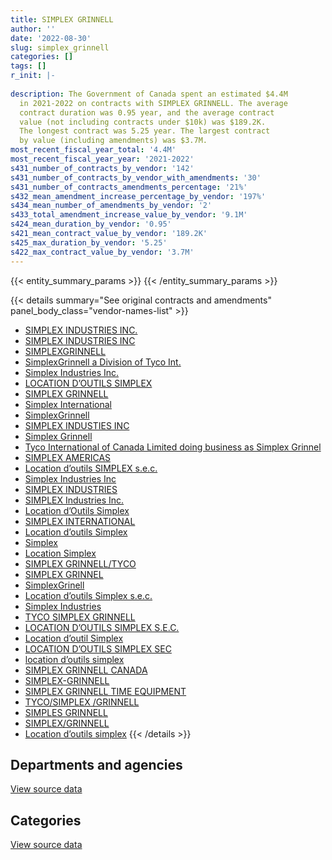 ```yaml
---
title: SIMPLEX GRINNELL
author: ''
date: '2022-08-30'
slug: simplex_grinnell
categories: []
tags: []
r_init: |-
  
description: The Government of Canada spent an estimated $4.4M
  in 2021-2022 on contracts with SIMPLEX GRINNELL. The average
  contract duration was 0.95 year, and the average contract
  value (not including contracts under $10k) was $189.2K.
  The longest contract was 5.25 year. The largest contract
  by value (including amendments) was $3.7M.
most_recent_fiscal_year_total: '4.4M'
most_recent_fiscal_year_year: '2021-2022'
s431_number_of_contracts_by_vendor: '142'
s431_number_of_contracts_by_vendor_with_amendments: '30'
s431_number_of_contracts_amendments_percentage: '21%'
s432_mean_amendment_increase_percentage_by_vendor: '197%'
s434_mean_number_of_amendments_by_vendor: '2'
s433_total_amendment_increase_value_by_vendor: '9.1M'
s424_mean_duration_by_vendor: '0.95'
s421_mean_contract_value_by_vendor: '189.2K'
s425_max_duration_by_vendor: '5.25'
s422_max_contract_value_by_vendor: '3.7M'
---
```


<script src="/rmarkdown-libs/htmlwidgets/htmlwidgets.js"></script>
<link href="/rmarkdown-libs/datatables-css/datatables-crosstalk.css" rel="stylesheet" />
<script src="/rmarkdown-libs/datatables-binding/datatables.js"></script>
<script src="/rmarkdown-libs/jquery/jquery-3.6.0.min.js"></script>
<link href="/rmarkdown-libs/dt-core-bootstrap/css/dataTables.bootstrap.min.css" rel="stylesheet" />
<link href="/rmarkdown-libs/dt-core-bootstrap/css/dataTables.bootstrap.extra.css" rel="stylesheet" />
<script src="/rmarkdown-libs/dt-core-bootstrap/js/jquery.dataTables.min.js"></script>
<script src="/rmarkdown-libs/dt-core-bootstrap/js/dataTables.bootstrap.min.js"></script>
<link href="/rmarkdown-libs/crosstalk/css/crosstalk.min.css" rel="stylesheet" />
<script src="/rmarkdown-libs/crosstalk/js/crosstalk.min.js"></script>
<script src="/rmarkdown-libs/htmlwidgets/htmlwidgets.js"></script>
<link href="/rmarkdown-libs/datatables-css/datatables-crosstalk.css" rel="stylesheet" />
<script src="/rmarkdown-libs/datatables-binding/datatables.js"></script>
<script src="/rmarkdown-libs/jquery/jquery-3.6.0.min.js"></script>
<link href="/rmarkdown-libs/dt-core-bootstrap/css/dataTables.bootstrap.min.css" rel="stylesheet" />
<link href="/rmarkdown-libs/dt-core-bootstrap/css/dataTables.bootstrap.extra.css" rel="stylesheet" />
<script src="/rmarkdown-libs/dt-core-bootstrap/js/jquery.dataTables.min.js"></script>
<script src="/rmarkdown-libs/dt-core-bootstrap/js/dataTables.bootstrap.min.js"></script>
<link href="/rmarkdown-libs/crosstalk/css/crosstalk.min.css" rel="stylesheet" />
<script src="/rmarkdown-libs/crosstalk/js/crosstalk.min.js"></script>

{{< entity_summary_params >}}
{{< /entity_summary_params >}}

{{< details summary="See original contracts and amendments" panel_body_class="vendor-names-list" >}}
- [SIMPLEX INDUSTRIES INC.](https://search.open.canada.ca/en/ct/?sort=contract_value_f%20desc&page=1&search_text=%22SIMPLEX%20INDUSTRIES%20INC.%22)
- [SIMPLEX INDUSTRIES INC](https://search.open.canada.ca/en/ct/?sort=contract_value_f%20desc&page=1&search_text=%22SIMPLEX%20INDUSTRIES%20INC%22)
- [SIMPLEXGRINNELL](https://search.open.canada.ca/en/ct/?sort=contract_value_f%20desc&page=1&search_text=%22SIMPLEXGRINNELL%22)
- [SimplexGrinnell a Division of Tyco Int.](https://search.open.canada.ca/en/ct/?sort=contract_value_f%20desc&page=1&search_text=%22SimplexGrinnell%20a%20Division%20of%20Tyco%20Int.%22)
- [Simplex Industries Inc.](https://search.open.canada.ca/en/ct/?sort=contract_value_f%20desc&page=1&search_text=%22Simplex%20Industries%20Inc.%22)
- [LOCATION D’OUTILS SIMPLEX](https://search.open.canada.ca/en/ct/?sort=contract_value_f%20desc&page=1&search_text=%22LOCATION%20D%27OUTILS%20SIMPLEX%22)
- [SIMPLEX GRINNELL](https://search.open.canada.ca/en/ct/?sort=contract_value_f%20desc&page=1&search_text=%22SIMPLEX%20GRINNELL%22)
- [Simplex International](https://search.open.canada.ca/en/ct/?sort=contract_value_f%20desc&page=1&search_text=%22Simplex%20International%22)
- [SimplexGrinnell](https://search.open.canada.ca/en/ct/?sort=contract_value_f%20desc&page=1&search_text=%22SimplexGrinnell%22)
- [SIMPLEX INDUSTIES INC](https://search.open.canada.ca/en/ct/?sort=contract_value_f%20desc&page=1&search_text=%22SIMPLEX%20INDUSTIES%20INC%22)
- [Simplex Grinnell](https://search.open.canada.ca/en/ct/?sort=contract_value_f%20desc&page=1&search_text=%22Simplex%20Grinnell%22)
- [Tyco International of Canada Limited doing business as Simplex Grinnel](https://search.open.canada.ca/en/ct/?sort=contract_value_f%20desc&page=1&search_text=%22Tyco%20International%20of%20Canada%20Limited%20doing%20business%20as%20Simplex%20Grinnel%22)
- [SIMPLEX AMERICAS](https://search.open.canada.ca/en/ct/?sort=contract_value_f%20desc&page=1&search_text=%22SIMPLEX%20AMERICAS%22)
- [Location d’outils SIMPLEX s.e.c.](https://search.open.canada.ca/en/ct/?sort=contract_value_f%20desc&page=1&search_text=%22Location%20d%27outils%20SIMPLEX%20s.e.c.%22)
- [Simplex Industries Inc](https://search.open.canada.ca/en/ct/?sort=contract_value_f%20desc&page=1&search_text=%22Simplex%20Industries%20Inc%22)
- [SIMPLEX INDUSTRIES](https://search.open.canada.ca/en/ct/?sort=contract_value_f%20desc&page=1&search_text=%22SIMPLEX%20INDUSTRIES%22)
- [SIMPLEX Industries Inc.](https://search.open.canada.ca/en/ct/?sort=contract_value_f%20desc&page=1&search_text=%22SIMPLEX%20Industries%20Inc.%22)
- [Location d’Outils Simplex](https://search.open.canada.ca/en/ct/?sort=contract_value_f%20desc&page=1&search_text=%22Location%20d%27Outils%20Simplex%22)
- [SIMPLEX INTERNATIONAL](https://search.open.canada.ca/en/ct/?sort=contract_value_f%20desc&page=1&search_text=%22SIMPLEX%20INTERNATIONAL%22)
- [Location d’outils Simplex](https://search.open.canada.ca/en/ct/?sort=contract_value_f%20desc&page=1&search_text=%22Location%20d%27outils%20Simplex%22)
- [Simplex](https://search.open.canada.ca/en/ct/?sort=contract_value_f%20desc&page=1&search_text=%22Simplex%22)
- [Location Simplex](https://search.open.canada.ca/en/ct/?sort=contract_value_f%20desc&page=1&search_text=%22Location%20Simplex%22)
- [SIMPLEX GRINNELL/TYCO](https://search.open.canada.ca/en/ct/?sort=contract_value_f%20desc&page=1&search_text=%22SIMPLEX%20GRINNELL%2fTYCO%22)
- [SIMPLEX GRINNEL](https://search.open.canada.ca/en/ct/?sort=contract_value_f%20desc&page=1&search_text=%22SIMPLEX%20GRINNEL%22)
- [SimplexGrinell](https://search.open.canada.ca/en/ct/?sort=contract_value_f%20desc&page=1&search_text=%22SimplexGrinell%22)
- [Location d’outils Simplex s.e.c.](https://search.open.canada.ca/en/ct/?sort=contract_value_f%20desc&page=1&search_text=%22Location%20d%27outils%20Simplex%20s.e.c.%22)
- [Simplex Industries](https://search.open.canada.ca/en/ct/?sort=contract_value_f%20desc&page=1&search_text=%22Simplex%20Industries%22)
- [TYCO SIMPLEX GRINNELL](https://search.open.canada.ca/en/ct/?sort=contract_value_f%20desc&page=1&search_text=%22TYCO%20SIMPLEX%20GRINNELL%22)
- [LOCATION D’OUTILS SIMPLEX S.E.C.](https://search.open.canada.ca/en/ct/?sort=contract_value_f%20desc&page=1&search_text=%22LOCATION%20D%27OUTILS%20SIMPLEX%20S.E.C.%22)
- [Location d’outil Simplex](https://search.open.canada.ca/en/ct/?sort=contract_value_f%20desc&page=1&search_text=%22Location%20d%27outil%20Simplex%22)
- [LOCATION D’OUTILS SIMPLEX SEC](https://search.open.canada.ca/en/ct/?sort=contract_value_f%20desc&page=1&search_text=%22LOCATION%20D%27OUTILS%20SIMPLEX%20SEC%22)
- [location d’outils simplex](https://search.open.canada.ca/en/ct/?sort=contract_value_f%20desc&page=1&search_text=%22location%20d%27outils%20simplex%22)
- [SIMPLEX GRINNELL CANADA](https://search.open.canada.ca/en/ct/?sort=contract_value_f%20desc&page=1&search_text=%22SIMPLEX%20GRINNELL%20CANADA%22)
- [SIMPLEX-GRINNELL](https://search.open.canada.ca/en/ct/?sort=contract_value_f%20desc&page=1&search_text=%22SIMPLEX-GRINNELL%22)
- [SIMPLEX GRINNELL TIME EQUIPMENT](https://search.open.canada.ca/en/ct/?sort=contract_value_f%20desc&page=1&search_text=%22SIMPLEX%20GRINNELL%20TIME%20EQUIPMENT%22)
- [TYCO/SIMPLEX /GRINNELL](https://search.open.canada.ca/en/ct/?sort=contract_value_f%20desc&page=1&search_text=%22TYCO%2fSIMPLEX%20%2fGRINNELL%22)
- [SIMPLES GRINNELL](https://search.open.canada.ca/en/ct/?sort=contract_value_f%20desc&page=1&search_text=%22SIMPLES%20GRINNELL%22)
- [SIMPLEX/GRINNELL](https://search.open.canada.ca/en/ct/?sort=contract_value_f%20desc&page=1&search_text=%22SIMPLEX%2fGRINNELL%22)
- [Location d’outils simplex](https://search.open.canada.ca/en/ct/?sort=contract_value_f%20desc&page=1&search_text=%22Location%20d%27outils%20simplex%22)
{{< /details >}}

## Departments and agencies

<div id="htmlwidget-1" style="width:100%;height:auto;" class="datatables html-widget"></div>
<script type="application/json" data-for="htmlwidget-1">{"x":{"style":"bootstrap","filter":"none","vertical":false,"data":[["<a href=\"/departments/aafc-aac/\">Agriculture and Agri-Food Canada<\/a>","<a href=\"/departments/aandc-aadnc/\">Crown-Indigenous Relations and Northern Affairs Canada<\/a>","<a href=\"/departments/atssc-scdata/\">Administrative Tribunals Support Service of Canada<\/a>","<a href=\"/departments/cnsc-ccsn/\">Canadian Nuclear Safety Commission<\/a>","<a href=\"/departments/csps-efpc/\">Canada School of Public Service<\/a>","<a href=\"/departments/cta-otc/\">Canadian Transportation Agency<\/a>","<a href=\"/departments/dfatd-maecd/\">Global Affairs Canada<\/a>","<a href=\"/departments/dfo-mpo/\">Fisheries and Oceans Canada<\/a>","<a href=\"/departments/dnd-mdn/\">National Defence<\/a>","<a href=\"/departments/elections/\">Elections Canada<\/a>","<a href=\"/departments/esdc-edsc/\">Employment and Social Development Canada<\/a>","<a href=\"/departments/hc-sc/\">Health Canada<\/a>","<a href=\"/departments/ic/\">Innovation, Science and Economic Development Canada<\/a>","<a href=\"/departments/infc/\">Infrastructure Canada<\/a>","<a href=\"/departments/isc-sac/\">Indigenous Services Canada<\/a>","<a href=\"/departments/jus/\">Department of Justice Canada<\/a>","<a href=\"/departments/lac-bac/\">Library and Archives Canada<\/a>","<a href=\"/departments/nrcan-rncan/\">Natural Resources Canada<\/a>","<a href=\"/departments/nserc-crsng/\">Natural Sciences and Engineering Research Council of Canada<\/a>","<a href=\"/departments/oag-bvg/\">Office of the Auditor General of Canada<\/a>","<a href=\"/departments/pc/\">Parks Canada<\/a>","<a href=\"/departments/pch/\">Canadian Heritage<\/a>","<a href=\"/departments/pco-bcp/\">Privy Council Office<\/a>","<a href=\"/departments/ps-sp/\">Public Safety Canada<\/a>","<a href=\"/departments/pwgsc-tpsgc/\">Public Services and Procurement Canada<\/a>","<a href=\"/departments/ssc-spc/\">Shared Services Canada<\/a>","<a href=\"/departments/tc/\">Transport Canada<\/a>"],[201030.53,77735.18,128227.03,56553.25,62531.9,22351.14,14162.32,23368.35,null,null,1448794.31,254918.86,375641.53,99654.25,60172.17,null,null,282500,22140.66,null,21608.05,58758.25,179287.33,16863.61,423992.55,296186.21,84814.41],[222476.03,40960.46,null,84489.58,31351.61,null,152816.16,null,9775.01,48743.65,1725216.68,148554.28,374424.37,99927.27,null,2871.82,null,null,28556.16,24860,32140.04,37065.76,165960.26,8030.29,331938.98,349504.23,84488.7],[297080.53,null,null,97568.82,null,null,null,null,null,163436.25,1992211.63,217489.97,312107.35,126268.13,null,18803.56,null,null,36571.92,null,null,29547.95,165506.81,null,4996.85,348549.3,95180.17],[325666.47,null,null,97568.82,null,null,null,null,38911.36,8453.1,2056594.3,307259.15,312107.35,107934.08,null,null,12797.76,null,136463.92,null,null,37712.82,165506.81,null,2094.57,742265.34,90151.4]],"container":"<table class=\"table table-striped table-hover row-border order-column display\">\n  <thead>\n    <tr>\n      <th>Department<\/th>\n      <th>2018-2019<\/th>\n      <th>2019-2020<\/th>\n      <th>2020-2021<\/th>\n      <th>2021-2022<\/th>\n    <\/tr>\n  <\/thead>\n<\/table>","options":{"order":[[4,"desc"]],"pageLength":10,"autoWidth":true,"columnDefs":[{"targets":1,"render":"function(data, type, row, meta) {\n    return type !== 'display' ? data : DTWidget.formatCurrency(data, \"$\", 2, 3, \",\", \".\", true, null);\n  }"},{"targets":2,"render":"function(data, type, row, meta) {\n    return type !== 'display' ? data : DTWidget.formatCurrency(data, \"$\", 2, 3, \",\", \".\", true, null);\n  }"},{"targets":3,"render":"function(data, type, row, meta) {\n    return type !== 'display' ? data : DTWidget.formatCurrency(data, \"$\", 2, 3, \",\", \".\", true, null);\n  }"},{"targets":4,"render":"function(data, type, row, meta) {\n    return type !== 'display' ? data : DTWidget.formatCurrency(data, \"$\", 2, 3, \",\", \".\", true, null);\n  }"},{"width":"16%","targets":[1,2,3,4]},{"className":"dt-right","targets":[1,2,3,4]}],"orderClasses":false}},"evals":["options.columnDefs.0.render","options.columnDefs.1.render","options.columnDefs.2.render","options.columnDefs.3.render"],"jsHooks":[]}</script>
<p class="text-right">
<a href="https://github.com/GoC-Spending/contracts-data/tree/main/data/out/vendors/simplex_grinnell/summary_by_fiscal_year_by_department.csv" class="source-data-link btn btn-link">View source data</a>
</p>

## Categories

<div id="htmlwidget-2" style="width:100%;height:auto;" class="datatables html-widget"></div>
<script type="application/json" data-for="htmlwidget-2">{"x":{"style":"bootstrap","filter":"none","vertical":false,"data":[["<a href=\"/categories/facilities_and_construction/\">Facilities and construction<\/a>","<a href=\"/categories/office_management/\">Office management<\/a>","<a href=\"/categories/defence/\">Defence<\/a>","<a href=\"/categories/professional_services/\">Professional services<\/a>","<a href=\"/categories/information_technology/\">Information technology<\/a>","<a href=\"/categories/transportation_and_logistics/\">Transportation and logistics<\/a>","<a href=\"/categories/industrial_products_and_services/\">Industrial products and services<\/a>","<a href=\"/categories/travel/\">Travel<\/a>","<a href=\"/categories/human_capital/\">Human capital<\/a>"],[375641.53,197504.23,null,2144280.56,259740.85,926581.78,22140.66,282500,2902.28],[374424.37,124719.09,null,2591661.55,349504.23,549056.55,9775.01,null,5010.54],[312107.35,29547.95,null,2973824.26,348549.3,236293.53,null,null,4996.85],[340693.29,37712.82,38911.36,2972550.72,59205.63,978096.77,null,12222.08,2094.57]],"container":"<table class=\"table table-striped table-hover row-border order-column display\">\n  <thead>\n    <tr>\n      <th>Category<\/th>\n      <th>2018-2019<\/th>\n      <th>2019-2020<\/th>\n      <th>2020-2021<\/th>\n      <th>2021-2022<\/th>\n    <\/tr>\n  <\/thead>\n<\/table>","options":{"order":[[4,"desc"]],"dom":"t","pageLength":30,"autoWidth":true,"columnDefs":[{"targets":1,"render":"function(data, type, row, meta) {\n    return type !== 'display' ? data : DTWidget.formatCurrency(data, \"$\", 2, 3, \",\", \".\", true, null);\n  }"},{"targets":2,"render":"function(data, type, row, meta) {\n    return type !== 'display' ? data : DTWidget.formatCurrency(data, \"$\", 2, 3, \",\", \".\", true, null);\n  }"},{"targets":3,"render":"function(data, type, row, meta) {\n    return type !== 'display' ? data : DTWidget.formatCurrency(data, \"$\", 2, 3, \",\", \".\", true, null);\n  }"},{"targets":4,"render":"function(data, type, row, meta) {\n    return type !== 'display' ? data : DTWidget.formatCurrency(data, \"$\", 2, 3, \",\", \".\", true, null);\n  }"},{"width":"16%","targets":[1,2,3,4]},{"className":"dt-right","targets":[1,2,3,4]}],"orderClasses":false,"lengthMenu":[10,25,30,50,100]}},"evals":["options.columnDefs.0.render","options.columnDefs.1.render","options.columnDefs.2.render","options.columnDefs.3.render"],"jsHooks":[]}</script>
<p class="text-right">
<a href="https://github.com/GoC-Spending/contracts-data/tree/main/data/out/vendors/simplex_grinnell/summary_by_fiscal_year_by_category.csv" class="source-data-link btn btn-link">View source data</a>
</p>

